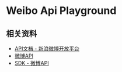Weibo Api Playground
=========================


相关资料
-----------------

- [API文档 - 新浪微博开放平台](http://open.weibo.com/wiki/%E9%A6%96%E9%A1%B5)
- [微博API](http://open.weibo.com/wiki/%E5%BE%AE%E5%8D%9AAPI)
- [SDK - 微博API](http://open.weibo.com/wiki/SDK#Java_SDK)
